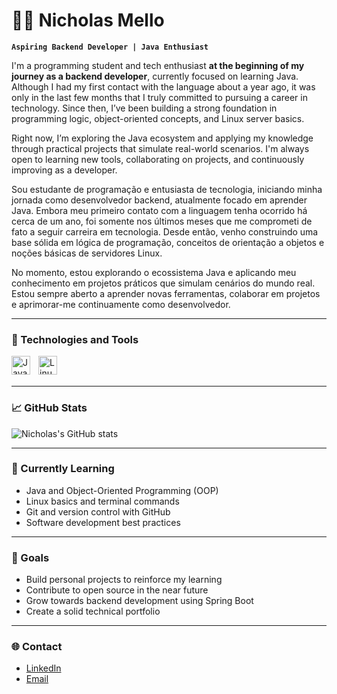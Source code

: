 # 👨‍💻 Nicholas Mello

**`Aspiring Backend Developer | Java Enthusiast`**

I'm a programming student and tech enthusiast **at the beginning of my journey as a backend developer**, currently focused on learning Java. Although I had my first contact with the language about a year ago, it was only in the last few months that I truly committed to pursuing a career in technology. Since then, I’ve been building a strong foundation in programming logic, object-oriented concepts, and Linux server basics.

Right now, I’m exploring the Java ecosystem and applying my knowledge through practical projects that simulate real-world scenarios. I'm always open to learning new tools, collaborating on projects, and continuously improving as a developer.

Sou estudante de programação e entusiasta de tecnologia, iniciando minha jornada como desenvolvedor backend, atualmente focado em aprender Java. Embora meu primeiro contato com a linguagem tenha ocorrido há cerca de um ano, foi somente nos últimos meses que me comprometi de fato a seguir carreira em tecnologia. Desde então, venho construindo uma base sólida em lógica de programação, conceitos de orientação a objetos e noções básicas de servidores Linux.

No momento, estou explorando o ecossistema Java e aplicando meu conhecimento em projetos práticos que simulam cenários do mundo real. Estou sempre aberto a aprender novas ferramentas, colaborar em projetos e aprimorar-me continuamente como desenvolvedor.

---

### 🧰 Technologies and Tools

<img align="left" alt="Java" width="30px" style="padding-right:10px;" src="https://cdn.jsdelivr.net/gh/devicons/devicon/icons/java/java-original.svg"/>
<img align="left" alt="Linux" width="30px" style="padding-right:10px;" src="https://cdn.jsdelivr.net/gh/devicons/devicon/icons/linux/linux-original.svg" />
<br />
<br />

---

### 📈 GitHub Stats

![Nicholas's GitHub stats](https://github-readme-stats.vercel.app/api?username=NicholasRMello&show_icons=true&theme=tokyonight)

---

### 🚀 Currently Learning

- Java and Object-Oriented Programming (OOP)
- Linux basics and terminal commands
- Git and version control with GitHub
- Software development best practices

---

### 🎯 Goals

- Build personal projects to reinforce my learning
- Contribute to open source in the near future
- Grow towards backend development using Spring Boot
- Create a solid technical portfolio

---

### 🌐 Contact

- [LinkedIn](https://www.linkedin.com/in/nicholasrmello/)
- [Email](mailto:nicholasrodriguesmello@hotmail.com)

